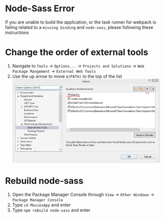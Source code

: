 # Node-Sass Error
If you are unable to build the application, or the task runner for webpack is failing related to a `missing binding` and `node-sass`, please following these instructions

# Change the order of external tools
1. Navigate to 
`Tools` -> `Options...` -> `Projects and Solutions` -> `Web Package Mangement` -> `External Web Tools`
2. Use the up arrow to move `$(PATH)` to the top of the list
![External Web Tools](images/ExternalWebTools.jpg)

# Rebuild node-sass
1. Open the Package Manager Console through `View` -> `Other Windows` -> `Package Manager Console`
2. Type `cd MoviesApp` and enter
3. Type `npm rebuild node-sass` and enter